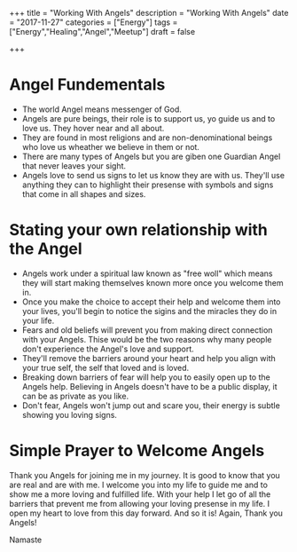 +++
title = "Working With Angels"
description = "Working With Angels"
date = "2017-11-27"
categories = ["Energy"]
tags = ["Energy","Healing","Angel","Meetup"]
draft = false

+++

# Angel Fundementals
- The world Angel means messenger of God.
- Angels are pure beings, their role is to support us, yo guide us and to love us. They hover near and all about.
- They are found in most religions and are non-denominational beings who love us wheather we believe in them or not.
- There are many types of Angels but you are giben one Guardian Angel that never leaves your sight.
- Angels love to send us signs to let us know they are with us. They'll use anything they can to highlight their presense with symbols and signs that come in all shapes and sizes.

# Stating your own relationship with the Angel
- Angels work under a spiritual law known as "free woll" which means they will start making themselves known more once you welcome them in.
- Once you make the choice to accept their help and welcome them into your lives, you'll begin to notice the sigins and the miracles they do in your life.
- Fears and old beliefs will prevent you from making direct connection with your Angels. Thise would be the two reasons why many people don't experience the Angel's love and support.
- They'll remove the barriers around your heart and help you align with your true self, the self that loved and is loved.
- Breaking down barriers of fear will help you to easily open up to the Angels help.
Believing in Angels doesn't have to be a public display, it can be as private as you like.
- Don't fear, Angels won't jump out and scare you, their energy is subtle showing you loving signs.

# Simple Prayer to Welcome Angels
Thank you Angels for joining me in my journey. It is good to know that you are real and are with me. I welcome you into my life to guide me and to show me a more loving and fulfilled life. With your help I let go of all the barriers that prevent me from allowing your loving presense in my life. I open my heart to love from this day forward. And so it is! Again, Thank you Angels!

Namaste